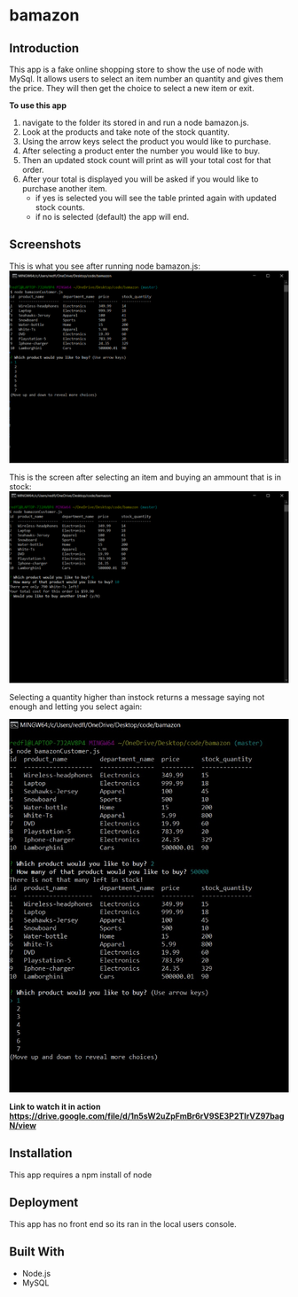 # bamazon

## Introduction 

This app is a fake online shopping store to show the use of node with MySql.
It allows users to select an item number an quantity and gives them the price.
They will then get the choice to select a new item or exit.

**To use this app**
1. navigate to the folder its stored in and run a node bamazon.js.
1. Look at the products and take note of the stock quantity.
1. Using the arrow keys select the product you would like to purchase.
1. After selecting a product enter the number you would like to buy.
1. Then an updated stock count will print as will your total cost for that order.
1. After your total is displayed you will be asked if you would like to purchase another item.
    * if yes is selected you will see the table printed again with updated stock counts.
    * if no is selected (default) the app will end.

## Screenshots
This is what you see after running node bamazon.js:
![Starting screen](startingScreen.png)

This is the screen after selecting an item and buying an ammount that is in stock:
![successful purchase](purchased.png)

Selecting a quantity higher than instock returns a message saying not enough and letting you select again:

![Proof of selecting over in-stock works](stock.jpg)

**Link to watch it in action** **https://drive.google.com/file/d/1n5sW2uZpFmBr6rV9SE3P2TIrVZ97bagN/view**

## Installation 
This app requires a npm install of node

## Deployment 
This app has no front end so its ran in the local users console. 

## Built With 
* Node.js
* MySQL